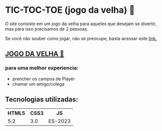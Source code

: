 # TIC-TOC-TOE (jogo da velha) 🫶

<p>O site consiste em um jogo da velha para aqueles que desejam se divertir, mas para isso precisamos de 2 pessoas.</p>
<p> Se você não souber como jogar, não se preocupe, basta acessar este <a href="https://pt.wikihow.com/Jogar-Jogo-da-Velha" target_blank> link.</a></p>

## <a href="https://henrytos.github.io/Jogo-da-velha/" target_blank >JOGO DA VELHA 🔗</a>
### para uma melhor experiencia:
- prencher os campos de Player
- chamar um amigo/colega


## Tecnologias utilizadas:

<table>
<tr>

<th>HTML5</th>
<th>CSS3</th>
<th>JS</th>
</tr>
<tr>

<td>5.2</td>
<td>3.0</td>
<td>ES-2023</td>
</tr>

</table>
